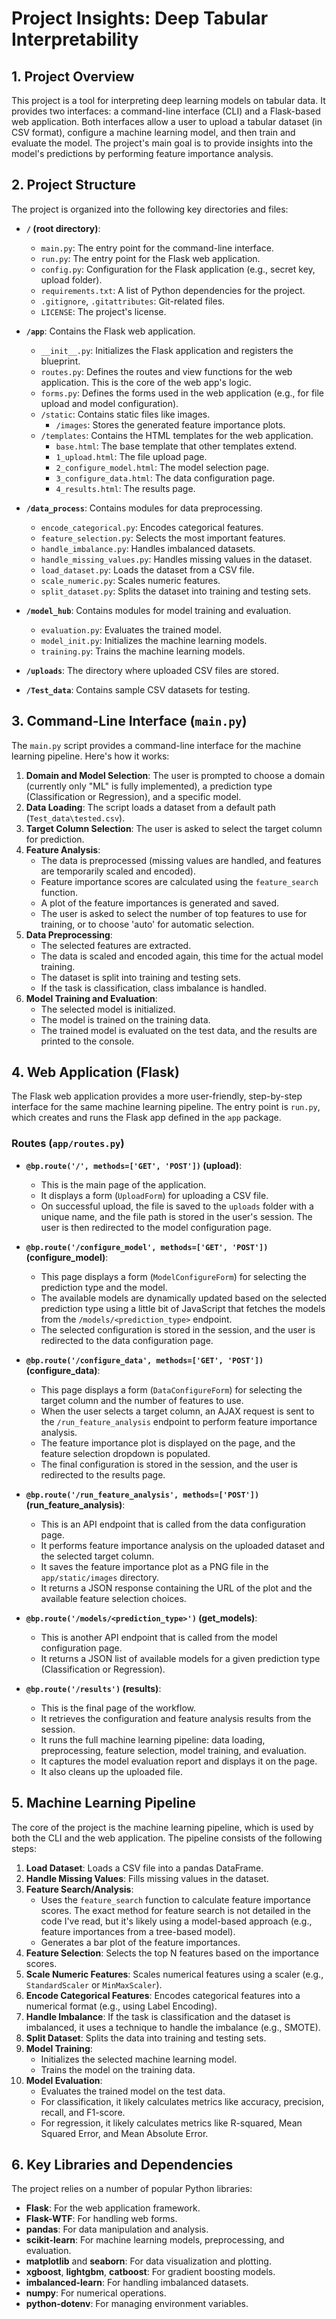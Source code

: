 # Project Insights: Deep Tabular Interpretability

## 1. Project Overview

This project is a tool for interpreting deep learning models on tabular data. It provides two interfaces: a command-line interface (CLI) and a Flask-based web application. Both interfaces allow a user to upload a tabular dataset (in CSV format), configure a machine learning model, and then train and evaluate the model. The project's main goal is to provide insights into the model's predictions by performing feature importance analysis.

## 2. Project Structure

The project is organized into the following key directories and files:

-   **`/` (root directory)**:
    -   `main.py`: The entry point for the command-line interface.
    -   `run.py`: The entry point for the Flask web application.
    -   `config.py`: Configuration for the Flask application (e.g., secret key, upload folder).
    -   `requirements.txt`: A list of Python dependencies for the project.
    -   `.gitignore`, `.gitattributes`: Git-related files.
    -   `LICENSE`: The project's license.

-   **`/app`**: Contains the Flask web application.
    -   `__init__.py`: Initializes the Flask application and registers the blueprint.
    -   `routes.py`: Defines the routes and view functions for the web application. This is the core of the web app's logic.
    -   `forms.py`: Defines the forms used in the web application (e.g., for file upload and model configuration).
    -   `/static`: Contains static files like images.
        -   `/images`: Stores the generated feature importance plots.
    -   `/templates`: Contains the HTML templates for the web application.
        -   `base.html`: The base template that other templates extend.
        -   `1_upload.html`: The file upload page.
        -   `2_configure_model.html`: The model selection page.
        -   `3_configure_data.html`: The data configuration page.
        -   `4_results.html`: The results page.

-   **`/data_process`**: Contains modules for data preprocessing.
    -   `encode_categorical.py`: Encodes categorical features.
    -   `feature_selection.py`: Selects the most important features.
    -   `handle_imbalance.py`: Handles imbalanced datasets.
    -   `handle_missing_values.py`: Handles missing values in the dataset.
    -   `load_dataset.py`: Loads the dataset from a CSV file.
    -   `scale_numeric.py`: Scales numeric features.
    -   `split_dataset.py`: Splits the dataset into training and testing sets.

-   **`/model_hub`**: Contains modules for model training and evaluation.
    -   `evaluation.py`: Evaluates the trained model.
    -   `model_init.py`: Initializes the machine learning models.
    -   `training.py`: Trains the machine learning models.

-   **`/uploads`**: The directory where uploaded CSV files are stored.

-   **`/Test_data`**: Contains sample CSV datasets for testing.

## 3. Command-Line Interface (`main.py`)

The `main.py` script provides a command-line interface for the machine learning pipeline. Here's how it works:

1.  **Domain and Model Selection**: The user is prompted to choose a domain (currently only "ML" is fully implemented), a prediction type (Classification or Regression), and a specific model.
2.  **Data Loading**: The script loads a dataset from a default path (`Test_data\tested.csv`).
3.  **Target Column Selection**: The user is asked to select the target column for prediction.
4.  **Feature Analysis**:
    -   The data is preprocessed (missing values are handled, and features are temporarily scaled and encoded).
    -   Feature importance scores are calculated using the `feature_search` function.
    -   A plot of the feature importances is generated and saved.
    -   The user is asked to select the number of top features to use for training, or to choose 'auto' for automatic selection.
5.  **Data Preprocessing**:
    -   The selected features are extracted.
    -   The data is scaled and encoded again, this time for the actual model training.
    -   The dataset is split into training and testing sets.
    -   If the task is classification, class imbalance is handled.
6.  **Model Training and Evaluation**:
    -   The selected model is initialized.
    -   The model is trained on the training data.
    -   The trained model is evaluated on the test data, and the results are printed to the console.

## 4. Web Application (Flask)

The Flask web application provides a more user-friendly, step-by-step interface for the same machine learning pipeline. The entry point is `run.py`, which creates and runs the Flask app defined in the `app` package.

### Routes (`app/routes.py`)

-   **`@bp.route('/', methods=['GET', 'POST'])` (upload)**:
    -   This is the main page of the application.
    -   It displays a form (`UploadForm`) for uploading a CSV file.
    -   On successful upload, the file is saved to the `uploads` folder with a unique name, and the file path is stored in the user's session. The user is then redirected to the model configuration page.

-   **`@bp.route('/configure_model', methods=['GET', 'POST'])` (configure_model)**:
    -   This page displays a form (`ModelConfigureForm`) for selecting the prediction type and the model.
    -   The available models are dynamically updated based on the selected prediction type using a little bit of JavaScript that fetches the models from the `/models/<prediction_type>` endpoint.
    -   The selected configuration is stored in the session, and the user is redirected to the data configuration page.

-   **`@bp.route('/configure_data', methods=['GET', 'POST'])` (configure_data)**:
    -   This page displays a form (`DataConfigureForm`) for selecting the target column and the number of features to use.
    -   When the user selects a target column, an AJAX request is sent to the `/run_feature_analysis` endpoint to perform feature importance analysis.
    -   The feature importance plot is displayed on the page, and the feature selection dropdown is populated.
    -   The final configuration is stored in the session, and the user is redirected to the results page.

-   **`@bp.route('/run_feature_analysis', methods=['POST'])` (run_feature_analysis)**:
    -   This is an API endpoint that is called from the data configuration page.
    -   It performs feature importance analysis on the uploaded dataset and the selected target column.
    -   It saves the feature importance plot as a PNG file in the `app/static/images` directory.
    -   It returns a JSON response containing the URL of the plot and the available feature selection choices.

-   **`@bp.route('/models/<prediction_type>')` (get_models)**:
    -   This is another API endpoint that is called from the model configuration page.
    -   It returns a JSON list of available models for a given prediction type (Classification or Regression).

-   **`@bp.route('/results')` (results)**:
    -   This is the final page of the workflow.
    -   It retrieves the configuration and feature analysis results from the session.
    -   It runs the full machine learning pipeline: data loading, preprocessing, feature selection, model training, and evaluation.
    -   It captures the model evaluation report and displays it on the page.
    -   It also cleans up the uploaded file.

## 5. Machine Learning Pipeline

The core of the project is the machine learning pipeline, which is used by both the CLI and the web application. The pipeline consists of the following steps:

1.  **Load Dataset**: Loads a CSV file into a pandas DataFrame.
2.  **Handle Missing Values**: Fills missing values in the dataset.
3.  **Feature Search/Analysis**:
    -   Uses the `feature_search` function to calculate feature importance scores. The exact method for feature search is not detailed in the code I've read, but it's likely using a model-based approach (e.g., feature importances from a tree-based model).
    -   Generates a bar plot of the feature importances.
4.  **Feature Selection**: Selects the top N features based on the importance scores.
5.  **Scale Numeric Features**: Scales numerical features using a scaler (e.g., `StandardScaler` or `MinMaxScaler`).
6.  **Encode Categorical Features**: Encodes categorical features into a numerical format (e.g., using Label Encoding).
7.  **Handle Imbalance**: If the task is classification and the dataset is imbalanced, it uses a technique to handle the imbalance (e.g., SMOTE).
8.  **Split Dataset**: Splits the data into training and testing sets.
9.  **Model Training**:
    -   Initializes the selected machine learning model.
    -   Trains the model on the training data.
10. **Model Evaluation**:
    -   Evaluates the trained model on the test data.
    -   For classification, it likely calculates metrics like accuracy, precision, recall, and F1-score.
    -   For regression, it likely calculates metrics like R-squared, Mean Squared Error, and Mean Absolute Error.

## 6. Key Libraries and Dependencies

The project relies on a number of popular Python libraries:

-   **Flask**: For the web application framework.
-   **Flask-WTF**: For handling web forms.
-   **pandas**: For data manipulation and analysis.
-   **scikit-learn**: For machine learning models, preprocessing, and evaluation.
-   **matplotlib** and **seaborn**: For data visualization and plotting.
-   **xgboost**, **lightgbm**, **catboost**: For gradient boosting models.
-   **imbalanced-learn**: For handling imbalanced datasets.
-   **numpy**: For numerical operations.
-   **python-dotenv**: For managing environment variables.
